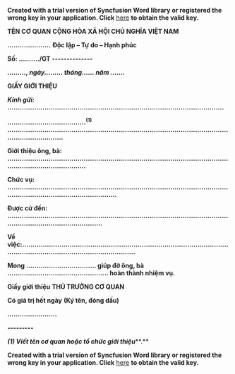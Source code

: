 **Created with a trial version of Syncfusion Word library or registered the wrong key in your application. Click** [here](https://www.syncfusion.com/account/claim-license-key?pl=ZmlsZWZvcm1hdHM=&vs=MjguMi43) **to obtain the valid key.**

**TÊN CƠ QUAN**	**CỘNG HÒA XÃ HỘI CHỦ NGHĨA VIỆT NAM**


**………………...**	**Độc lập – Tự do – Hạnh phúc**


**Số: …….…/GT**	**\-\-\-\-\-\-\-\-\-\-\-\-\-\-**



***........., ngày......... tháng...... năm .......***


**GIẤY GIỚI THIỆU**


***Kính gửi:*** **.........................................................................................................**


**......................................**<sup>**(1)**</sup> **......................................................................................................................................**


**Giới thiệu ông, bà: .................................................................................................................................................**


**Chức vụ: ................................................................................................................................................................**


**Được cử đến: .........................................................................................................................................................**


**Về việc:..................................................................................................................................................................**


**Mong .................................. giúp đỡ ông, bà ................................................. hoàn thành nhiệm vụ.**





**Giấy giới thiệu**	**THỦ TRƯỞNG CƠ QUAN**


**Có giá trị hết ngày**	**(Ký tên, đóng dấu)**


**……………………**





**\-\-\-\-\-\-\-\-\-**


***(1) Viết tên cơ quan hoặc tổ chức giới thiệu*****.**


**Created with a trial version of Syncfusion Word library or registered the wrong key in your application. Click** [here](https://www.syncfusion.com/account/claim-license-key?pl=ZmlsZWZvcm1hdHM=&vs=MjguMi43) **to obtain the valid key.**